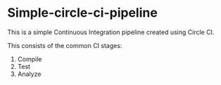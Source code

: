 # Simple-circle-ci-pipeline
This is a simple Continuous Integration pipeline created using Circle CI.

This consists of the common CI stages:
1. Compile 
2. Test
3. Analyze


